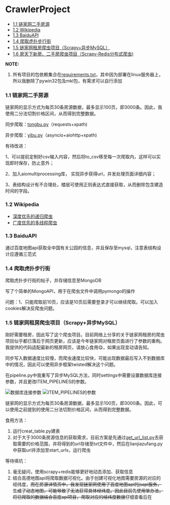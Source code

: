 # CrawlerProject

- [1.1 链家网二手房源](https://github.com/LMFrank/CrawlerProject/tree/master/LianJia)
- [1.2 Wikipedia](https://github.com/LMFrank/CrawlerProject/tree/master/Wikipedia)
- [1.3 BaiduAPI](https://github.com/LMFrank/CrawlerProject/tree/master/baidumapapi)
- [1.4 爬取虎扑步行街](https://github.com/LMFrank/CrawlerProject/tree/master/Hupu)
- [1.5 链家网租房爬虫项目（Scrapy+异步MySQL）](https://github.com/LMFrank/CrawlerProject/tree/master/lianjia_scrapy)
- [1.6 房天下新房、二手房爬虫项目（Scrapy-Redis分布式爬虫)](https://github.com/LMFrank/CrawlerProject/tree/master/fangtianxia_scrapy_redis)

**NOTE:**
1. 所有项目的包依赖集合在[requirements.txt](https://github.com/LMFrank/CrawlerProject/blob/master/requirements.txt)，其中因为部署在linux服务器上，所以我删除了pywin32包及mkl包，有需求可以自行添加


### 1.1 链家网二手房源
链家网的显示方式为每页30条房源数据，最多显示100页，即3000条。因此，我使用二分法切割价格区间，从而得到完整数据。

同步爬取：[tongbu.py](https://github.com/LMFrank/CrawlerProject/blob/master/LianJia/tongbu.py)（requests+xpath)

异步爬取：[yibu.py](https://github.com/LMFrank/CrawlerProject/blob/master/LianJia/yibu.py)（asyncio+aiohttp+xpath)

有待改进：

1、可以提前定制好csv输入内容，然后将to_csv移至每一次爬取内，这样可以实现即时保存，防止意外；

2、加入aiomultiprocessing库， 实现异步获得url，并发处理页面详细内容；

3、表结构设计有不合理处，楼层可使用正则表达式直接获取，从而删除包含建造时间的字段。

### 1.2 Wikipedia
* [深度优先的递归爬虫](https://github.com/LMFrank/CrawlerProject/blob/master/Wikipedia/Depth_First.py)
* [广度优先的多线程爬虫](https://github.com/LMFrank/CrawlerProject/blob/master/Wikipedia/Breadth_First.py)

### 1.3 BaiduAPI
通过百度地图api获取全中国有关公园的信息，并且保存至mysql，注意表结构设计应遵循三范式

### 1.4 爬取虎扑步行街
爬取虎扑步行街的帖子，并存储信息至MongoDB

写了个简单的MongoAPI，用于在爬虫文件中调用pymongo的操作

问题：1、只能爬取前10页，应该是10页后需要登录才可以继续爬取。可以加入cookies解决反爬虫问题。

### 1.5 链家网租房爬虫项目（Scrapy+异步MySQL）
刚好需要租房，因此写了这个爬虫项目。目前网络上分享的关于链家网租房的爬虫项目似乎都已落后于网页更新，应该是今年链家网对租房页面进行了参数的重构。我提供的代码适配最新的租房网页，请放心食用:yum:，如果出现变动请告知。

同步写入数据速度比较慢，而爬虫速度比较快，可能出现数据最后写入不到数据库中的情况，因此可以使用异步框架twisted解决这个问题。

在pipeline.py中我重写了异步MySQL方法，同时settings中需要设置数据库连接参数，并且更改ITEM_PIPELINES的参数。

![数据库连接参数](https://github.com/LMFrank/CrawlerProject/blob/master/lianjia_scrapy/imgs/settings.jpg) ![ITEM_PIPELINES的参数](https://github.com/LMFrank/CrawlerProject/blob/master/lianjia_scrapy/imgs/item_pipeline.jpg)

链家网的显示方式为每页30条房源数据，最多显示100页，即3000条。因此，可以使用之前提到的使用二分法切割价格区间，从而得到完整数据。

食用方法：
1. 运行creat_table.py建表
2. 对于大于3000条房源信息的获取需求，目前方案是先通过[get_url_list.py](https://github.com/LMFrank/CrawlerProject/blob/master/lianjia_scrapy/get_url_list.py)去获取需要的价格范围，并将得到的url存储至txt文件中，然后在lianjiazufang.py中获取url并添加至start_urls，运行爬虫

等待填坑：
1. 毫无疑问，使用scrapy+redis能够更好地动态添加、获取信息
2. 结合高德地图api将爬取数据可视化。由于创建可视化地图需要房源的对应的经纬度，~~而在房源详情页中，我发现链家网使用了百度地图api的jsapi服务，生成了动态地图，可能导致了无法获得具体经纬度。因此目前先使用笨办法，将已爬取的数据结合百度api项目，爬取对应的经纬度数据~~仔细查看后在<script>标签里，因此直接通过正则表达式即可获取经纬度数据

在爬取过程中我发现链家网的租房方式除了普通房源以外，还有一种是公寓。爬虫里写的url地址是普通房源形式，而公寓房源的详情页是以另外一种结构的url，且显示的页面也不同，如有需求，可加上对公寓的判断。

![普通房源](https://github.com/LMFrank/CrawlerProject/blob/master/lianjia_scrapy/imgs/%E6%99%AE%E9%80%9A.png) ![公寓房源](https://github.com/LMFrank/CrawlerProject/blob/master/lianjia_scrapy/imgs/%E5%85%AC%E5%AF%93.jpg)

![MySQL效果图](https://github.com/LMFrank/CrawlerProject/blob/master/lianjia_scrapy/imgs/mysql.jpg)

数据可视化填坑完毕![效果图](https://github.com/LMFrank/CrawlerProject/blob/master/lianjia_scrapy/imgs/%E9%AB%98%E5%BE%B7api.jpg)
在该项目中我爬取了链家网南京租房房源，单价在0-3000元/月，一共获得了34086条数据，略少于链家网显示的36997条。主要原因是之前提到的公寓获取问题，以及scrapy爬取过程中的自动去重。

~~吐槽：NJU仙林校区周围的房源非常少，但是都很贵，目测房源都在坑爹的二房东手里~~

联系了高德地图平台的客服，表示高德地图可视化api的分享功能最近在维护，因此网页源代码还无法提供。

### 1.6 房天下新房、二手房爬虫项目（Scrapy-Redis分布式爬虫)
该项目基于Scrapy-Redis框架实现分布式爬虫。其中，我使用了自身电脑（win10）作为master, WSL虚拟机和一台mac作为slave，从而实现分布式爬虫。WSL环境的搭建可参考我写的博文（[打造Win10+WSL开发环境【图文】](https://blog.csdn.net/LMFranK/article/details/100214551)

**改造成分布式爬虫：**
1. 首先安装scrapy-redis
2. 将爬虫的类从 scrapy.Spider 变成 scrapy_redis.spiders.RedisSpider
3. 将爬虫中的start_urls删掉。增加一个redis_key="xxx"。这个redis_key是为了以后在redis中控制爬虫启动的。爬虫的第一个url，就是在redis中通过这个发送出去的
![fang](https://github.com/LMFrank/CrawlerProject/blob/master/fangtianxia_scrapy_redis/imgs/fang.jpg)
4. 更改scrapy的配置文件，将爬虫的去重交由redis完成，并将结果存储至redis
![settings](https://github.com/LMFrank/CrawlerProject/blob/master/fangtianxia_scrapy_redis/imgs/settings.jpg)

**运行爬虫：**
1. 在爬虫服务器上，进入爬虫文件所在的路径，然后输入命令：
>scrapy runspider 爬虫名

不再是scrapy crawl 爬虫名
2. 在Redis服务器上，推入一个开始的url链接：
>redis-cli> lpush [redis_key] start_url

开始爬取

**Note:**
1. 如果设置了LOG_FILE，那么爬虫报错时，终端只会出现：
>Unhandled error in Deferred

![error](https://github.com/LMFrank/CrawlerProject/blob/master/fangtianxia_scrapy_redis/imgs/linux_error.jpg)
此时，应进入.log文档内查看错误
2. 查看防火墙是否阻挡连接，redis设置远程连接时，应注释掉redis.conf里的"bind 127.0.0.1"字段

**以上爬虫项目均用于学习，不用于任何商业目的。**


